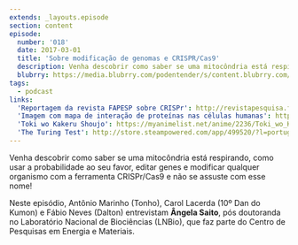 ```yaml
---
extends: _layouts.episode
section: content
episode:
  number: '018'
  date: 2017-03-01
  title: 'Sobre modificação de genomas e CRISPR/Cas9'
  description: Venha descobrir como saber se uma mitocôndria está respirando, como usar a probabilidade ao seu favor, editar genes e modificar qualquer organismo com a ferramenta CRISPr/Cas9 e não se assuste com esse nome!
  blubrry: https://media.blubrry.com/podentender/s/content.blubrry.com/podentender/PODEntender_018_CRISPR_e_modificacao_de_genomas.mp3
tags:
  - podcast
links:
  'Reportagem da revista FAPESP sobre CRISPr': http://revistapesquisa.fapesp.br/2016/02/19/uma-ferramenta-para-editar-o-dna/
  'Imagem com mapa de interação de proteínas nas células humanas': https://upload.wikimedia.org/wikipedia/commons/thumb/0/03/Human_interactome.jpg/400px-Human_interactome.jpg
  'Toki wo Kakeru Shoujo': https://myanimelist.net/anime/2236/Toki_wo_Kakeru_Shoujo
  'The Turing Test': http://store.steampowered.com/app/499520/?l=portuguese
---
```


Venha descobrir como saber se uma mitocôndria está respirando, como usar a probabilidade ao seu favor,
editar genes e modificar qualquer organismo com a ferramenta CRISPr/Cas9 e não se assuste com esse nome!

Neste episódio, Antônio Marinho (Tonho), Carol Lacerda (10º Dan do Kumon) e Fábio Neves (Dalton)
entrevistam **Ângela Saito**, pós doutoranda no Laboratório Nacional de Biociências (LNBio), que faz parte do
Centro de Pesquisas em Energia e Materiais.
